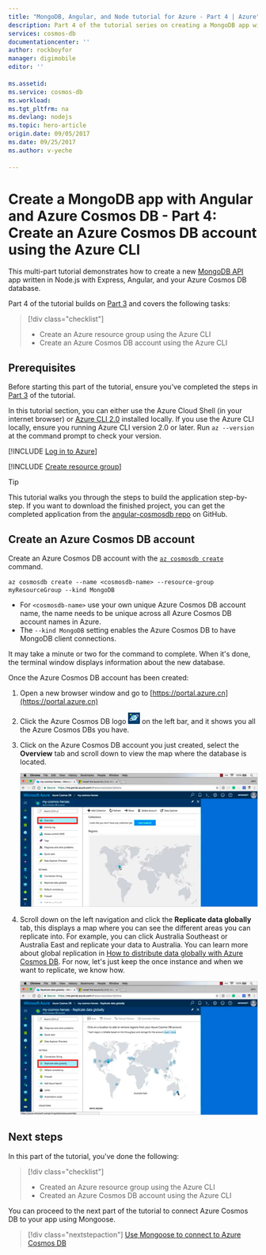```yaml
---
title: "MongoDB, Angular, and Node tutorial for Azure - Part 4 | Azure"
description: Part 4 of the tutorial series on creating a MongoDB app with Angular and Node on Azure Cosmos DB using the exact same APIs you use for MongoDB 
services: cosmos-db
documentationcenter: ''
author: rockboyfor
manager: digimobile
editor: ''

ms.assetid: 
ms.service: cosmos-db
ms.workload: 
ms.tgt_pltfrm: na
ms.devlang: nodejs
ms.topic: hero-article
origin.date: 09/05/2017
ms.date: 09/25/2017
ms.author: v-yeche

---
```

# Create a MongoDB app with Angular and Azure Cosmos DB - Part 4: Create an Azure Cosmos DB account using the Azure CLI

This multi-part tutorial demonstrates how to create a new [MongoDB API](mongodb-introduction.md) app written in Node.js with Express, Angular, and your Azure Cosmos DB database.

Part 4 of the tutorial builds on [Part 3](tutorial-develop-mongodb-nodejs-part3.md) and covers the following tasks:

> [!div class="checklist"]
> * Create an Azure resource group using the Azure CLI
> * Create an Azure Cosmos DB account using the Azure CLI

<!-- Not Available ## Video walkthrough-->

## Prerequisites

Before starting this part of the tutorial, ensure you've completed the steps in [Part 3](tutorial-develop-mongodb-nodejs-part3.md) of the tutorial. 

In this tutorial section, you can either use the Azure Cloud Shell (in your internet browser) or [Azure CLI 2.0](https://docs.microsoft.com/cli/azure/install-azure-cli) installed locally. If you use the Azure CLI locally, ensure you running Azure CLI version 2.0 or later. Run `az --version` at the command prompt to check your version. 

<!-- Not Available [!INCLUDE [cloud-shell-try-it](../../includes/cloud-shell-try-it.md)]-->
[!INCLUDE [Log in to Azure](../../includes/login-to-azure.md)]

[!INCLUDE [Create resource group](../../includes/app-service-web-create-resource-group.md)]

> [!TIP]
> This tutorial walks you through the steps to build the application step-by-step. If you want to download the finished project, you can get the completed application from the [angular-cosmosdb repo](https://github.com/Azure-Samples/angular-cosmosdb) on GitHub.

## Create an Azure Cosmos DB account

Create an Azure Cosmos DB account with the [`az cosmosdb create`](https://docs.microsoft.com/cli/azure/cosmosdb#create) command.

```azurecli
az cosmosdb create --name <cosmosdb-name> --resource-group myResourceGroup --kind MongoDB
```

* For `<cosmosdb-name>` use your own unique Azure Cosmos DB account name, the name needs to be unique across all Azure Cosmos DB account names in Azure.
* The `--kind MongoDB` setting enables the Azure Cosmos DB to have MongoDB client connections.

It may take a minute or two for the command to complete. When it's done, the terminal window displays information about the new database. 

Once the Azure Cosmos DB account has been created:
1. Open a new browser window and go to [https://portal.azure.cn](https://portal.azure.cn)
1. Click the Azure Cosmos DB logo ![Azure Cosmos DB icon in the Azure portal](./media/tutorial-develop-mongodb-nodejs-part4/azure-cosmos-db-icon.png) on the left bar, and it shows you all the Azure Cosmos DBs you have.
1. Click on the Azure Cosmos DB account you just created, select the **Overview** tab and scroll down to view the map where the database is located. 

    ![New Azure Cosmos DB account in the Azure portal](./media/tutorial-develop-mongodb-nodejs-part4/azure-cosmos-db-angular-portal.png)

4. Scroll down on the left navigation and click the **Replicate data globally** tab, this displays a map where you can see the different areas you can replicate into. For example, you can click Australia Southeast or Australia East and replicate your data to Australia. You can learn more about global replication in [How to distribute data globally with Azure Cosmos DB](distribute-data-globally.md). For now, let's just keep the once instance and when we want to replicate, we know how.

    ![New Azure Cosmos DB account in the Azure portal](./media/tutorial-develop-mongodb-nodejs-part4/azure-cosmos-db-replicate-portal.png)

## Next steps

In this part of the tutorial, you've done the following:

> [!div class="checklist"]
> * Created an Azure resource group using the Azure CLI
> * Created an Azure Cosmos DB account using the Azure CLI

You can proceed to the next part of the tutorial to connect Azure Cosmos DB to your app using Mongoose.

> [!div class="nextstepaction"]
> [Use Mongoose to connect to Azure Cosmos DB](tutorial-develop-mongodb-nodejs-part5.md)